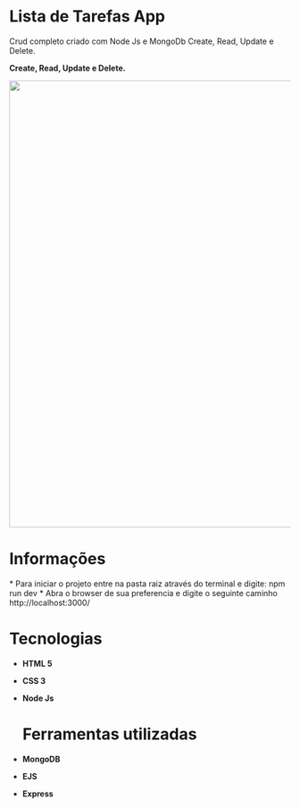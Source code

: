 <h1> Lista de Tarefas App </h1>
<p> Crud completo criado com Node Js e MongoDb
 Create, Read, Update e Delete.

 </p>
<p><strong>Create, Read, Update e Delete.
 </strong>  </P>

</p>
<p align="center">
  <img src="https://user-images.githubusercontent.com/65368831/96757312-a300b500-13ab-11eb-9fae-6c0a0107d6da.gif" width="800" />
</p>


<h1> Informações </h1>
* Para iniciar o projeto entre na pasta raiz através do terminal e digite: npm run dev 
* Abra o browser de sua preferencia e digite o seguinte caminho http://localhost:3000/ 



<h1><strong>Tecnologias<strong></h1>
 
* HTML 5
* CSS 3
* Node Js

  
  <h1>Ferramentas utilizadas</h1>

* MongoDB

* EJS

* Express

  
